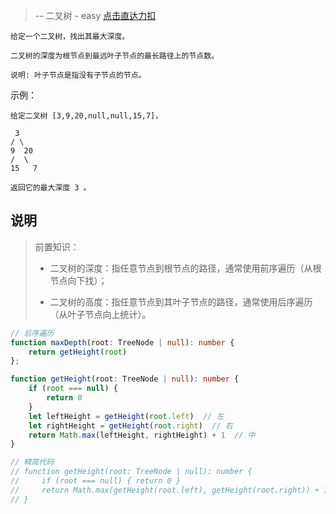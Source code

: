 > -- 二叉树 - easy
> [点击直达力扣](https://leetcode.cn/problems/maximum-depth-of-binary-tree/submissions/)

    给定一个二叉树，找出其最大深度。
    
    二叉树的深度为根节点到最远叶子节点的最长路径上的节点数。
    
    说明: 叶子节点是指没有子节点的节点。

示例：

    给定二叉树 [3,9,20,null,null,15,7]，

     3
    / \
    9  20
    /  \
    15   7
    
    返回它的最大深度 3 。

## 说明

> 前置知识：
> 
>   - 二叉树的深度：指任意节点到根节点的路径，通常使用前序遍历（从根节点向下找）；
> 
>   - 二叉树的高度：指任意节点到其叶子节点的路径，通常使用后序遍历（从叶子节点向上统计）。

```ts
// 后序遍历
function maxDepth(root: TreeNode | null): number {
    return getHeight(root)
};

function getHeight(root: TreeNode | null): number {
    if (root === null) {
        return 0
    }
    let leftHeight = getHeight(root.left)  // 左
    let rightHeight = getHeight(root.right)  // 右
    return Math.max(leftHeight, rightHeight) + 1  // 中
}

// 精简代码
// function getHeight(root: TreeNode | null): number {
//     if (root === null) { return 0 }
//     return Math.max(getHeight(root.left), getHeight(root.right)) + 1  
// }
```
